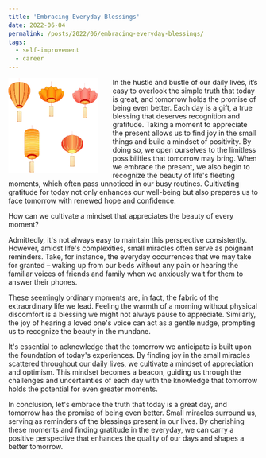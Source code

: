 ```yaml
---
title: 'Embracing Everyday Blessings'
date: 2022-06-04
permalink: /posts/2022/06/embracing-everyday-blessings/
tags:
  - self-improvement
  - career
---
```


<img width="180" alt="pain" src="/images/posts/embracing-everyday-blessings.webp" style="float: left; margin-right: 30px;" /> In the hustle and bustle of our daily lives, it’s easy to overlook the simple truth that today is great, and tomorrow holds the promise of being even better. Each day is a gift, a true blessing that deserves recognition and gratitude. Taking a moment to appreciate the present allows us to find joy in the small things and build a mindset of positivity. By doing so, we open ourselves to the limitless possibilities that tomorrow may bring. When we embrace the present, we also begin to recognize the beauty of life's fleeting moments, which often pass unnoticed in our busy routines. Cultivating gratitude for today not only enhances our well-being but also prepares us to face tomorrow with renewed hope and confidence.

How can we cultivate a mindset that appreciates the beauty of every moment?

Admittedly, it's not always easy to maintain this perspective consistently. However, amidst life's complexities, small miracles often serve as poignant reminders. Take, for instance, the everyday occurrences that we may take for granted – waking up from our beds without any pain or hearing the familiar voices of friends and family when we anxiously wait for them to answer their phones.

These seemingly ordinary moments are, in fact, the fabric of the extraordinary life we lead. Feeling the warmth of a morning without physical discomfort is a blessing we might not always pause to appreciate. Similarly, the joy of hearing a loved one's voice can act as a gentle nudge, prompting us to recognize the beauty in the mundane.

It's essential to acknowledge that the tomorrow we anticipate is built upon the foundation of today's experiences. By finding joy in the small miracles scattered throughout our daily lives, we cultivate a mindset of appreciation and optimism. This mindset becomes a beacon, guiding us through the challenges and uncertainties of each day with the knowledge that tomorrow holds the potential for even greater moments.

In conclusion, let's embrace the truth that today is a great day, and tomorrow has the promise of being even better. Small miracles surround us, serving as reminders of the blessings present in our lives. By cherishing these moments and finding gratitude in the everyday, we can carry a positive perspective that enhances the quality of our days and shapes a better tomorrow.
